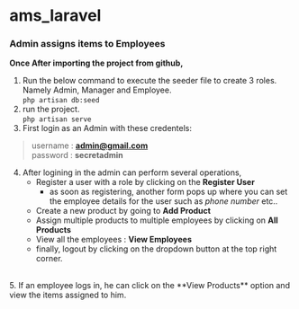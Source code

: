 # ams_laravel
### Admin assigns items to Employees
 **Once After importing the project from github,**
1. Run the below command to execute the seeder file to create 3 roles. Namely Admin, Manager and Employee.<br/>
	`php artisan db:seed` <br/>
2. run the project.<br/>
	`php artisan serve` <br/>
3. First login as an Admin with these credentels:
> username : **admin@gmail.com** <br/>
> password : **secretadmin**

4. After logining in the admin can perform several operations,
	- Register a user with a role by clicking on the **Register User**
		* as soon as registering, another form pops up where you can set the employee details for the user such as *phone number* etc..
	- Create a new product by going to **Add Product**
	- Assign multiple products to multiple employees by clicking on **All Products**
	- View all the employees : 	**View Employees**
	- finally, logout by clicking on the dropdown button at the top right corner.<br/>
<br/>
5. If an employee logs in, he can click on the **View Products** option and view the items assigned to him.
